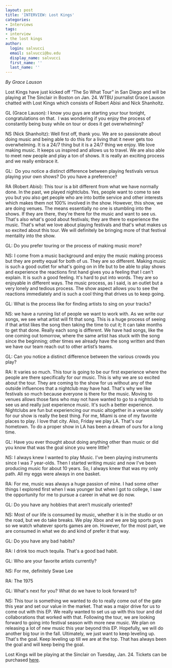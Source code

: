 ```yaml
---
layout: post
title: 'INTERVIEW: Lost Kings'
categories:
- Interviews
tags:
- interview
- the lost kings
author:
  login: salvucci
  email: salvucci@bu.edu
  display_name: salvucci
  first_name: ''
  last_name: ''
---
```

_By Grace Lauson_

Lost Kings have just kicked off “The So What Tour” in San Diego and will be playing at The Sinclair in Boston on Jan. 24. WTBU journalist Grace Lauson chatted with Lost Kings which consists of Robert Abisi and Nick Shanholtz.

GL (Grace Lauson): I know you guys are starting your tour tonight, congratulations on that.  I was wondering if you enjoy the process of constantly being busy while on tour or does it get overwhelming?

NS (Nick Shanholtz): Well first off, thank you. We are so passionate about doing music and being able to do this for a living that it never gets too overwhelming. It is a 24/7 thing but it is a 24/7 thing we enjoy. We love making music. It keeps us inspired and allows us to travel. We are also able to meet new people and play a ton of shows. It is really an exciting process and we really embrace it.

GL:  Do you notice a distinct difference between playing festivals versus playing your own shows? Do you have a preference?

RA (Robert Abisi): This tour is a bit different from what we have normally done. In the past, we played nightclubs. Yes, people want to come to see you but you also get people who are into bottle service and other interests which makes them not 100% involved in the show. However, this show, we are doing venues. The means essentially no one is stumbling into the shows. If they are there, they're there for the music and want to see us. That's also what's good about festivals; they are there to experience the music. That's what we love about playing festivals and that's what makes us so excited about this tour. We will definitely be bringing more of that festival mentality into the show.

GL: Do you prefer touring or the process of making music more?

NS: I come from a music background and enjoy the music making process but they are pretty equal for both of us. They are so different. Making music is such a good outlet for what's going on in life but to be able to play shows and experience the reactions first hand gives you a feeling that I can't explain. It is such a good feeling. It's hard to put into words. They are so enjoyable in different ways. The music process, as I said, is an outlet but a very lonely and tedious process. The show aspect allows you to see the reactions immediately and is such a cool thing that drives us to keep going.

GL: What is the process like for finding artists to sing on your tracks?

NS: we have a running list of people we want to work with. As we write our songs, we see what artist will fit that song. This is a huge process of seeing if that artist likes the song then taking the time to cut it; It can take months to get that done. Really each song is different. We have had songs, like the one coming out tomorrow, where the same artist has stuck with the song since the beginning; other times we already have the song written and then we have our team reach out to other artist’s teams.

GL: Can you notice a distinct difference between the various crowds you play?

RA: It varies so much. This tour is going to be our first experience where the people are there specifically for our music. This is why we are so excited about the tour. They are coming to the show for us without any of the outside influences that a nightclub may have had. That's why we like festivals so much because everyone is there for the music. Moving to venues allows those fans who may not have wanted to go to a nightclub to see us and really just experience music. It's such a better experience. Nightclubs are fun but experiencing our music altogether in a venue solely for our show is really the best thing. For me, Miami is one of my favorite places to play. I love that city. Also, Friday we play LA. That's our hometown. To do a proper show in LA has been a dream of ours for a long time.

GL: Have you ever thought about doing anything other than music or did you know that was the goal since you were little?

NS: I always knew I wanted to play Music. I've been playing instruments since I was 7 year-olds. Then I started writing music and now I've been producing music for about 10 years. So, I always knew that was my only path. All my eggs were always in one basket.

RA: For me, music was always a huge passion of mine. I had some other things I explored first when I was younger but when I got to college, I saw the opportunity for me to pursue a career in what we do now.

GL: Do you have any hobbies that aren’t musically oriented?

NS: Most of our life is consumed by music, whether it is in the studio or on the road, but we do take breaks. We play Xbox and we are big sports guys so we watch whatever sports games are on. However, for the most part, we are consumed in what we do and kind of prefer it that way.

GL: Do you have any bad habits?

RA: I drink too much tequila. That's a good bad habit.

GL: Who are your favorite artists currently?

NS: For me, definitely Swae Lee

RA: The 1975

GL: What's next for you? What do we have to look forward to?

NS: This tour is something we wanted to do to really come out of the gate this year and set our value in the market. That was a major drive for us to come out with this EP. We really wanted to set us up with this tour and did collaborations that worked with that. Following the tour, we are looking forward to going into festival season with more new music. We plan on releasing a lot of new music this year beyond this EP. Hopefully, we will do another big tour in the fall. Ultimately, we just want to keep leveling up. That's the goal. Keep leveling up till we are at the top. That has always been the goal and will keep being the goal.

Lost Kings will be playing at the Sinclair on Tuesday, Jan. 24. Tickets can be purchased [here](https://www.google.com/url?q=https://www.google.com/url?q%3Dhttps://www.wearelostkings.com%26amp;sa%3DD%26amp;ust%3D1547858711918000&sa=D&ust=1547858711925000&usg=AFQjCNH726DEfFafYVHhOEmzZkGK8GAh5Q).
